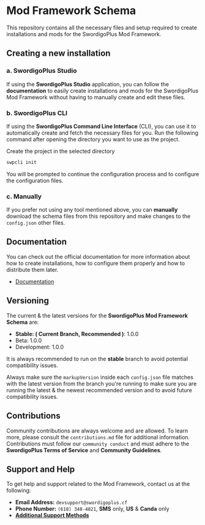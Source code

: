 # Mod Framework Schema
This repository contains all the necessary files and setup required to create installations and mods for the SwordigoPlus Mod Framework.

## Creating a new installation
### a. SwordigoPlus Studio
If using the **SwordigoPlus Studio** application, you can follow the **documentation** to easily create installations and mods for the SwordigoPlus Mod Framework without having to manually create and edit these files.

### b. SwordigoPlus CLI
If using the **SwordigoPlus Command Line Interface** (CLI), you can use it to automatically create and fetch the necessary files for you. Run the following command after opening the directory you want to use as the project.

Create the project in the selected directory
```bash
swpcli init
```
You will be prompted to continue the configuration process and to configure the configuration files.

### c. Manually
If you prefer not using any tool mentioned above, you can **manually** download the schema files from this repository and make changes to the `config.json` other files.

## Documentation
You can check out the official documentation for more information about how to create installations, how to configure them properly and how to distribute them later.
* [Documentation](https://docs.swordigoplus.cf)

## Versioning
The current & the latest versions for the **SwordigoPlus Mod Framework Schema** are:
* **Stable: ( Current Branch, Recommended )**: 1.0.0
* Beta: 1.0.0
* Development: 1.0.0

It is always recommended to run on the **stable** branch to avoid potential compatibility issues.

Always make sure the `markupVersion` inside each `config.json` file matches with the latest version from the branch you're running to make sure you are running the latest & the newest recommended version and to avoid future compatibility issues.

## Contributions
Community contributions are always welcome and are allowed. To learn more, please consult the `contributions.md` file for additional information.
Contributions must follow our `community conduct` and must adhere to the **SwordigoPlus Terms of Service** and **Community Guidelines**.

## Support and Help
To get help and support related to the Mod Framework, contact us at the following:
* **Email Address:** `devsupport@swordigoplus.cf`
* **Phone Number:** `(618) 348-4821`, **SMS** only, **US** & **Canda** only
* **[Additional Support Methods](https://swordigoplus.cf/contact)**